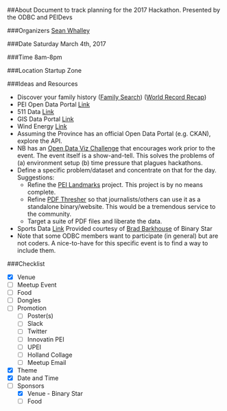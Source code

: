 ##About
Document to track planning for the 2017 Hackathon. Presented by the ODBC and PEIDevs

###Organizers
[Sean Whalley](https://twitter.com/seanWhalley21)

###Date 
Saturday March 4th, 2017

###Time
8am-8pm

###Location
Startup Zone

###Ideas and Resources
* Discover your family history ([Family Search](https://familysearch.org/indexing/)) ([World Record Recap](https://familysearch.org/blog/en/worldsrecordsrecap/))
* PEI Open Data Portal [Link](https://www.princeedwardisland.ca/en/search/site/?f%5B0%5D=type%3Aservice&f%5B1%5D=field_service_topics%3A2237)
* 511 Data [Link](https://www.princeedwardisland.ca/en/service/view-pei-511-road-conditions)
* GIS Data Portal [Link](http://www.gov.pe.ca/gis/)
* Wind Energy [Link](https://www.princeedwardisland.ca/en/service/view-peis-wind-energy-generation)
* Assuming the Province has an official Open Data Portal (e.g. CKAN), explore the API.
* NB has an [Open Data Viz Challenge](http://huddle.today/nbsprn-to-host-open-data-visualization-challenge/) that encourages work prior to the event. The event itself is a show-and-tell. This solves the problems of (a) environment setup (b) time pressure that plagues hackathons. 
* Define a specific problem/dataset and concentrate on that for the day. Suggestions:
    * Refine the [PEI Landmarks](http://peidevs.github.io/OpenDataBookClub/landmarks/landmarks.html) project. This project is by no means complete.
    * Refine [PDF Thresher](https://github.com/peidevs/OpenDataBookClub/tree/master/tools/PDF_Thresher) so that journalists/others can use it as a standalone binary/website. This would be a tremendous service to the community.
    * Target a suite of PDF files and liberate the data.
* Sports Data [Link](https://www.mysportsfeeds.com/) Provided courtesy of [Brad Barkhouse](https://twitter.com/mysportsfeeds) of Binary Star
* Note that some ODBC members want to participate (in general) but are not coders. A nice-to-have for this specific event is to find a way to include them.

###Checklist
- [x] Venue
- [ ] Meetup Event
- [ ] Food
- [ ] Dongles
- [ ] Promotion
   - [ ] Poster(s)
   - [ ] Slack
   - [ ] Twitter
   - [ ] Innovatin PEI
   - [ ] UPEI
   - [ ] Holland Collage
   - [ ] Meetup Email
- [x] Theme
- [x] Date and Time
- [ ] Sponsors
   - [x] Venue - Binary Star
   - [ ] Food

